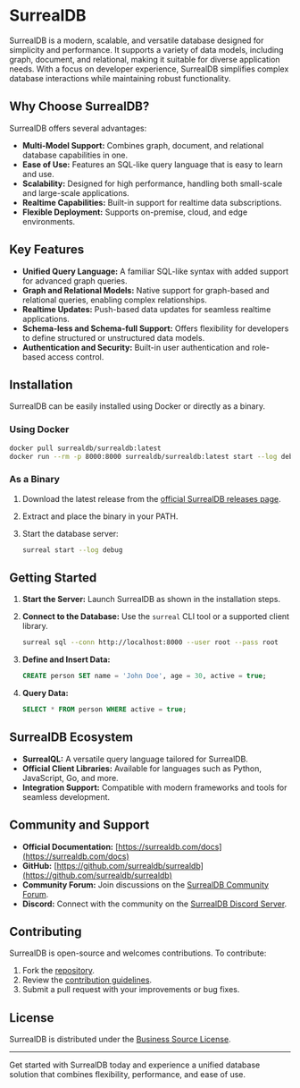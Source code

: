 # SurrealDB

SurrealDB is a modern, scalable, and versatile database designed for simplicity and performance. It supports a variety of data models, including graph, document, and relational, making it suitable for diverse application needs. With a focus on developer experience, SurrealDB simplifies complex database interactions while maintaining robust functionality.

## Why Choose SurrealDB?

SurrealDB offers several advantages:

- **Multi-Model Support:** Combines graph, document, and relational database capabilities in one.
- **Ease of Use:** Features an SQL-like query language that is easy to learn and use.
- **Scalability:** Designed for high performance, handling both small-scale and large-scale applications.
- **Realtime Capabilities:** Built-in support for realtime data subscriptions.
- **Flexible Deployment:** Supports on-premise, cloud, and edge environments.

## Key Features

- **Unified Query Language:** A familiar SQL-like syntax with added support for advanced graph queries.
- **Graph and Relational Models:** Native support for graph-based and relational queries, enabling complex relationships.
- **Realtime Updates:** Push-based data updates for seamless realtime applications.
- **Schema-less and Schema-full Support:** Offers flexibility for developers to define structured or unstructured data models.
- **Authentication and Security:** Built-in user authentication and role-based access control.

## Installation

SurrealDB can be easily installed using Docker or directly as a binary.

### Using Docker

```bash
docker pull surrealdb/surrealdb:latest
docker run --rm -p 8000:8000 surrealdb/surrealdb:latest start --log debug
```

### As a Binary

1. Download the latest release from the [official SurrealDB releases page](https://github.com/surrealdb/surrealdb/releases).
2. Extract and place the binary in your PATH.
3. Start the database server:

   ```bash
   surreal start --log debug
   ```

## Getting Started

1. **Start the Server:** Launch SurrealDB as shown in the installation steps.

2. **Connect to the Database:** Use the `surreal` CLI tool or a supported client library.

   ```bash
   surreal sql --conn http://localhost:8000 --user root --pass root
   ```

3. **Define and Insert Data:**

   ```sql
   CREATE person SET name = 'John Doe', age = 30, active = true;
   ```

4. **Query Data:**

   ```sql
   SELECT * FROM person WHERE active = true;
   ```

## SurrealDB Ecosystem

- **SurrealQL:** A versatile query language tailored for SurrealDB.
- **Official Client Libraries:** Available for languages such as Python, JavaScript, Go, and more.
- **Integration Support:** Compatible with modern frameworks and tools for seamless development.

## Community and Support

- **Official Documentation:** [https://surrealdb.com/docs](https://surrealdb.com/docs)
- **GitHub:** [https://github.com/surrealdb/surrealdb](https://github.com/surrealdb/surrealdb)
- **Community Forum:** Join discussions on the [SurrealDB Community Forum](https://community.surrealdb.com/).
- **Discord:** Connect with the community on the [SurrealDB Discord Server](https://discord.gg/surrealdb).

## Contributing

SurrealDB is open-source and welcomes contributions. To contribute:

1. Fork the [repository](https://github.com/surrealdb/surrealdb).
2. Review the [contribution guidelines](https://github.com/surrealdb/surrealdb/blob/main/CONTRIBUTING.md).
3. Submit a pull request with your improvements or bug fixes.

## License

SurrealDB is distributed under the [Business Source License](https://mariadb.com/bsl/).

---

Get started with SurrealDB today and experience a unified database solution that combines flexibility, performance, and ease of use.

